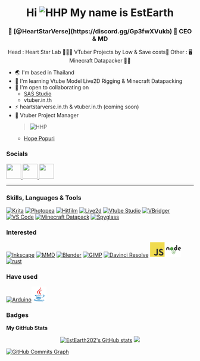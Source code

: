 <h1 align="center"> Hi <img src="https://user-images.githubusercontent.com/18350557/176309783-0785949b-9127-417c-8b55-ab5a4333674e.gif" width="32" height="32" alt="HHP"/> My name is EstEarth </h1>
<h3 align="center">🌟 [@HeartStarVerse](https://discord.gg/Gp3fwXVukb) 🌠 CEO & MD</h3>
<p align="center"> Head : Heart Star Lab 🔬🧪🥼 VTuber Projects by Low & Save costs💞 Other : 🖥 Minecraft Datapacker 👨‍💻 </p>

* 🌏  I'm based in Thailand
* 🧠  I'm learning Vtube Model Live2D Rigging & Minecraft Datapacking
* 🤝  I'm open to collaborating on
  - [SAS Studio](https://www.youtube.com/@sasstudio?sub_confirmation=1)
  - vtuber.in.th
* ⚡  heartstarverse.in.th & vtuber.in.th (coming soon)
* 💞  Vtuber Project Manager
  > <img src="https://media.discordapp.net/attachments/851137291623858186/860775345820794911/Heart_Hope_Logo.gif?ex=667bbb02&is=667a6982&hm=217bf296ef237ba9e01dcd97035a05f95d2ebfbe2cbbf6c0507f780978bbc494" width="256" height="256" alt="HHP" />
  - [Hope Popuri](https://www.youtube.com/@Porichan?sub_confirmation=1)

### Socials

<p align="left"> <a href="https://discord.com/users/estearth" target="_blank" rel="noreferrer"> <picture> <source media="(prefers-color-scheme: dark)" srcset="https://raw.githubusercontent.com/danielcranney/readme-generator/main/public/icons/socials/discord-dark.svg" /> <source media="(prefers-color-scheme: light)" srcset="https://raw.githubusercontent.com/danielcranney/readme-generator/main/public/icons/socials/discord.svg" /> <img src="https://raw.githubusercontent.com/danielcranney/readme-generator/main/public/icons/socials/discord.svg" width="40" height="40" /> </picture> </a> <a href="https://www.github.com/EstEarth202" target="_blank" rel="noreferrer"> <picture> <source media="(prefers-color-scheme: dark)" srcset="https://raw.githubusercontent.com/danielcranney/readme-generator/main/public/icons/socials/github-dark.svg" /> <source media="(prefers-color-scheme: light)" srcset="https://raw.githubusercontent.com/danielcranney/readme-generator/main/public/icons/socials/github.svg" /> <img src="https://raw.githubusercontent.com/danielcranney/readme-generator/main/public/icons/socials/github.svg" width="40" height="40" /> </picture> </a> <a href="https://www.youtube.com/@EstEarth202?sub_confirmation=1" target="_blank" rel="noreferrer"> <picture> <source media="(prefers-color-scheme: dark)" srcset="https://raw.githubusercontent.com/danielcranney/readme-generator/main/public/icons/socials/youtube-dark.svg" /> <source media="(prefers-color-scheme: light)" srcset="https://raw.githubusercontent.com/danielcranney/readme-generator/main/public/icons/socials/youtube.svg" /> <img src="https://raw.githubusercontent.com/danielcranney/readme-generator/main/public/icons/socials/youtube.svg" width="40" height="40" /> </picture> </a></p>

---

### Skills, Languages & Tools
<p align="left"> 
<a href="https://krita.org/" target="_blank" rel="noreferrer"><img src="https://upload.wikimedia.org/wikipedia/commons/7/73/Calligrakrita-base.svg" width="40" height="40" alt="Krita" /></a>
<a href="https://www.photopea.com/" target="_blank" rel="noreferrer"><img src="https://github.com/photopea/photopea/blob/master/logo.svg" width="40" height="40" alt="Photopea" /></a>
<a href="https://fxhome.com/" target="_blank" rel="noreferrer"><img src="https://fxhome.com/wp-content/uploads/2022/03/hitFilm.svg" width="40" height="40" alt="Hitfilm" /></a>
<a href="https://www.live2d.com/en/" target="_blank" rel="noreferrer"><img src="https://cubism.live2d.com/editor-alpha/doc/manual/alpha1/zh/images/image26.png" width="40" height="40" alt="Live2d" /></a>
<a href="https://denchisoft.com/" target="_blank" rel="noreferrer"><img src="https://denchisoft.com/wp-content/uploads/2021/02/vts_logo_transparent.png" width="40" height="40" alt="Vtube Studio" /></a>
<a href="https://store.steampowered.com/app/1898830/VBridger/" target="_blank" rel="noreferrer"><img src="https://cdn.discordapp.com/icons/957354996863762432/6061bd72f448afa05702bf0370af92bf.webp" width="40" height="40" alt="VBridger" /></a>
<a href="https://code.visualstudio.com/insiders/" target="_blank" rel="noreferrer"><img src="https://images-eds-ssl.xboxlive.com/image?url=4rt9.lXDC4H_93laV1_eHHFT949fUipzkiFOBH3fAiZZUCdYojwUyX2aTonS1aIwMrx6NUIsHfUHSLzjGJFxxnuwhvZJBcOoTALhdIGiPXS1OOSTyB4LiKHoZz1ST0iymmPJkVNjR4mRtoAuG4bAsV6HZnLBwea.w9eczsTfIwA-&format=source" width="40" height="40" alt="VS Code" /></a>
<a href="https://marketplace.visualstudio.com/items?itemName=SPGoding.datapack-language-server" target="_blank" rel="noreferrer"><img src="https://superant.gallerycdn.vsassets.io/extensions/superant/mc-dp-icons/3.1.1/1718282630071/Microsoft.VisualStudio.Services.Icons.Default" width="40" height="40" alt="Minecraft Datapack" /></a> <a href="https://marketplace.visualstudio.com/items?itemName=SPGoding.datapack-language-server" target="_blank" rel="noreferrer"><img src="https://spgoding.gallerycdn.vsassets.io/extensions/spgoding/datapack-language-server/3.4.19/1703597943605/Microsoft.VisualStudio.Services.Icons.Default" width="40" height="40" alt="Spyglass" /></a>
</p>

### Interested
<p align="left"> 
<a href="https://inkscape.org/" target="_blank" rel="noreferrer"><img src="https://media.inkscape.org/static/images/inkscape-logo.svg" width="40" height="40" alt="Inkscape" /></a> 
<a href="https://mmd.gg/" target="_blank" rel="noreferrer"><img src="https://mmd.gg/wp-content/uploads/2021/02/MMD-TLN.png" width="40" height="40" alt="MMD" /></a> 
<a href="https://www.blender.org/" target="_blank" rel="noreferrer"><img src="https://raw.githubusercontent.com/danielcranney/readme-generator/main/public/icons/skills/blender-colored.svg" width="40" height="40" alt="Blender" /></a> 
<a href="https://www.gimp.org/" target="_blank" rel="noreferrer"><img src="https://www.gimp.org/images/frontpage/wilber-big.png" width="40" height="40" alt="GIMP" /></a>
<a href="https://www.blackmagicdesign.com/products/davinciresolve" target="_blank" rel="noreferrer"><img src="https://upload.wikimedia.org/wikipedia/commons/4/4d/DaVinci_Resolve_Studio.png" width="40" height="40" alt="Davinci Resolve" /></a>
<a href="https://developer.mozilla.org/en-US/docs/Web/JavaScript" target="_blank" rel="noreferrer"><img src="https://raw.githubusercontent.com/devicons/devicon/master/icons/javascript/javascript-original.svg" alt="javascript" width="40" height="40"/></a>  
<a href="https://nodejs.org" target="_blank" rel="noreferrer"><img src="https://raw.githubusercontent.com/devicons/devicon/master/icons/nodejs/nodejs-original-wordmark.svg" alt="nodejs" width="40" height="40"/></a>
<a href="https://www.rust-lang.org" target="_blank" rel="noreferrer"><img src="https://raw.githubusercontent.com/danielcranney/readme-generator/main/public/icons/skills/rust-colored.svg" alt="rust" width="40" height="40"/></a>
</p>

### Have used

<a href="https://store.arduino.cc/?gclid=Cj0KCQjw2eilBhCCARIsAG0Pf8uueBifykWcsSS4LPESeGQfxGVKJYnzV7bz471XfknQJy_1VINVWM8aAkLtEALw_wcB" target="_blank" rel="noreferrer"><img src="https://raw.githubusercontent.com/danielcranney/readme-generator/main/public/icons/skills/arduino-colored.svg" width="40" height="40" alt="Arduino" /></a><a href="https://www.java.com" target="_blank" rel="noreferrer"><img src="https://raw.githubusercontent.com/devicons/devicon/master/icons/java/java-original.svg" alt="java" width="40" height="40"/> </a>

### Badges

<b>My GitHub Stats</b>

<p align="center"><a href="http://www.github.com/EstEarth202"><img src="https://github-readme-stats.vercel.app/api?username=EstEarth202&show_icons=true&hide=&count_private=true&title_color=0891b2&text_color=ffffff&icon_color=0891b2&bg_color=1c1917&hide_border=true&show_icons=true" alt="EstEarth202's GitHub stats" /></a>
<a href="http://www.github.com/EstEarth202"><img src="https://github-readme-streak-stats.herokuapp.com/?user=EstEarth202&stroke=ffffff&background=1c1917&ring=0891b2&fire=0891b2&currStreakNum=ffffff&currStreakLabel=0891b2&sideNums=ffffff&sideLabels=ffffff&dates=ffffff&hide_border=true" /></a></p>

<a href="http://www.github.com/EstEarth202"><img src="https://github-readme-activity-graph.vercel.app/graph?username=EstEarth202&bg_color=1c1917&color=ffffff&line=0891b2&point=ffffff&area_color=1c1917&area=true&hide_border=true&custom_title=GitHub%20Commits%20Graph" alt="GitHub Commits Graph" /></a>
